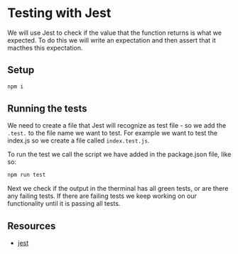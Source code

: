 # Testing with Jest

We will use Jest to check if the value that the function returns is what we expected.
To do this we will write an expectation and then assert that it macthes this expectation.

## Setup

```bash
npm i
```

## Running the tests

We need to create a file that Jest will recognize as test file - so we add the `.test.` to the file name we want to test. For example we want to test the index.js so we create a file called `index.test.js`.

To run the test we call the script we have added in the package.json file, like so:

```bash
npm run test
```

Next we check if the output in the therminal has all green tests, or are there any failing tests. If there are failing tests we keep working on our functionality until it is passing all tests.

## Resources

- [jest](https://jestjs.io/)
